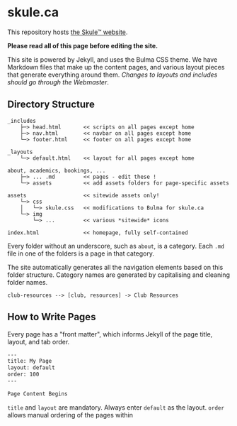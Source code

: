 # skule.ca

This repository hosts [the Skule™ website](https://skule.ca). 

**Please read all of this page before editing the site.**

This site is powered by Jekyll, and uses the Bulma CSS theme. We have Markdown files that make up the content pages, and various layout pieces that generate everything around them. *Changes to layouts and includes should go through the Webmaster*.

## Directory Structure

```
_includes
    ├─> head.html       << scripts on all pages except home
    ├─> nav.html        << navbar on all pages except home
    └─> footer.html     << footer on all pages except home
    
_layouts
    └─> default.html    << layout for all pages except home

about, academics, bookings, ...
    ├─> ... .md         << pages - edit these !
    └─> assets          << add assets folders for page-specific assets

assets                  << sitewide assets only!
    └─> css
    │   └─> skule.css   << modifications to Bulma for skule.ca
    └─> img
        └─> ...         << various *sitewide* icons 

index.html              << homepage, fully self-contained
```

Every folder without an underscore, such as `about`, is a category. Each `.md` file in one of the folders is a page in that category.

The site automatically generates all the navigation elements based on this folder structure. Category names are generated by capitalising and cleaning folder names. 
```
club-resources --> [club, resources] -> Club Resources
```

## How to Write Pages

Every page has a "front matter", which informs Jekyll of the page title, layout, and tab order.

```html
---
title: My Page
layout: default
order: 100
---

Page Content Begins
```
`title` and `layout` are mandatory. Always enter `default` as the layout. `order` allows manual ordering of the pages within 

